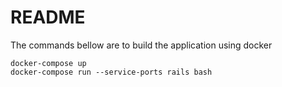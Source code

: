 # README

The commands bellow are to build the application using docker

```
docker-compose up
docker-compose run --service-ports rails bash
```